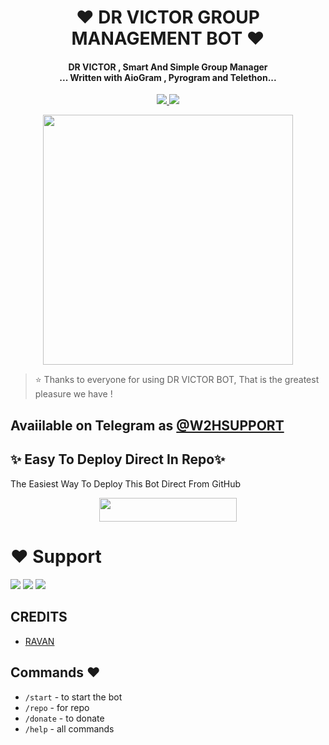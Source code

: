 
<h1 align="center"><b>❤️ DR VICTOR GROUP MANAGEMENT BOT ❤️</b></h1>

<h4 align="center">DR VICTOR , Smart And Simple Group Manager <br> ... Written with AioGram , Pyrogram and Telethon...</h4>
<p align='center'>
  <a href="https://www.python.org/" alt="made-with-python"> <img src="https://img.shields.io/badge/Made%20with-Python-1f425f.svg?style=flat-square&logo=python&color=blue" /> </a>
  <a href="https://github.com/proboyop/chodu/graphs/commit-activity" alt="Maintenance"> <img src="https://img.shields.io/badge/Maintained%3F-yes-green.svg?style=flat-square" /> </a>
</p>

<p align="center"><a href="https://t.me/Hitler_fed_owner"><img src="https://telegra.ph/file/50a9b077e58caf7f52e2c.jpg" width="400"></a></p>


> ⭐️ Thanks to everyone for using DR VICTOR BOT, That is the greatest pleasure we have !

## Avaiilable on Telegram as [@W2HSUPPORT](https://t.me/Victor_management_bot)

## ✨ Easy To Deploy Direct In Repo✨

The Easiest Way To Deploy This Bot Direct From GitHub

<p align="center"><a href="https://heroku.com/deploy?template=https://github.com/proboyop/chodu"> <img src="https://img.shields.io/badge/Deploy%20To%20Heroku-grey?style=for-the-badge&logo=heroku" width="220" height="38.45"/></a></p>
 
 
# ❤️ Support
<a href="https://t.me/W2H_RAVAN"><img src="https://img.shields.io/badge/Join-Telegram%20Channel-red.svg?logo=Telegram"></a>
<a href="https://t.me/W2HSUPPORT"><img src="https://img.shields.io/badge/Join-Telegram%20Group-blue.svg?logo=telegram"></a>
<a href="https://t.me/RAVAN102030"><img src="https://img.shields.io/badge/Give-Me%20Heart-blue.svg?logo=telegram"></a>


## CREDITS

- [RAVAN](https://t.me/W2H_RAVAN)

## Commands ❤️

- `/start` - to start the bot
- `/repo` - for repo
- `/donate` - to donate
- `/help` - all commands
